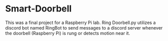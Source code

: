 # Smart-Doorbell
This was a final project for a Raspberry Pi lab. Ring Doorbell.py utilizes a discord bot named RingBot to send messages to a discord server whenever the doorbell (Raspberry Pi) is rung or detects motion near it.

